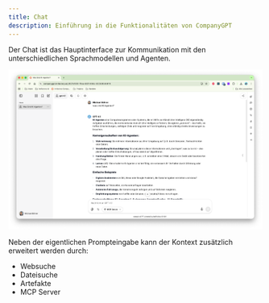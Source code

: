 ```yaml
---
title: Chat
description: Einführung in die Funktionalitäten von CompanyGPT
---
```


Der Chat ist das Hauptinterface zur Kommunikation mit den unterschiedlichen Sprachmodellen und Agenten.

![chat interface](./chat.png)

Neben der eigentlichen Prompteingabe kann der Kontext zusätzlich erweitert werden durch:
- Websuche
- Dateisuche
- Artefakte
- MCP Server 